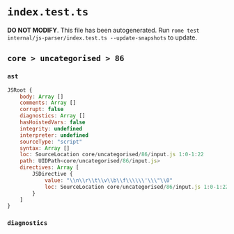 # `index.test.ts`

**DO NOT MODIFY**. This file has been autogenerated. Run `rome test internal/js-parser/index.test.ts --update-snapshots` to update.

## `core > uncategorised > 86`

### `ast`

```javascript
JSRoot {
	body: Array []
	comments: Array []
	corrupt: false
	diagnostics: Array []
	hasHoistedVars: false
	integrity: undefined
	interpreter: undefined
	sourceType: "script"
	syntax: Array []
	loc: SourceLocation core/uncategorised/86/input.js 1:0-1:22
	path: UIDPath<core/uncategorised/86/input.js>
	directives: Array [
		JSDirective {
			value: "\\n\\r\\t\\v\\b\\f\\\\\\'\\\"\\0"
			loc: SourceLocation core/uncategorised/86/input.js 1:0-1:22
		}
	]
}
```

### `diagnostics`

```

```
